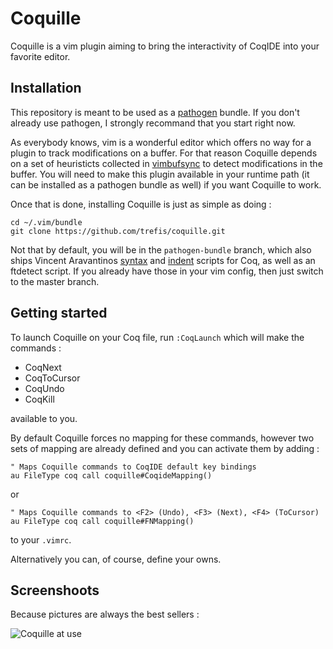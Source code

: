 Coquille
========

Coquille is a vim plugin aiming to bring the interactivity of CoqIDE into your
favorite editor.

Installation
------------

This repository is meant to be used as a [pathogen][1] bundle. If you don't
already use pathogen, I strongly recommand that you start right now.

As everybody knows, vim is a wonderful editor which offers no way for a plugin
to track modifications on a buffer. For that reason Coquille depends on a set of
heuristicts collected in [vimbufsync][2] to detect modifications in the buffer.
You will need to make this plugin available in your runtime path (it can be
installed as a pathogen bundle as well) if you want Coquille to work.

Once that is done, installing Coquille is just as simple as doing :

    cd ~/.vim/bundle
    git clone https://github.com/trefis/coquille.git

Not that by default, you will be in the `pathogen-bundle` branch, which also
ships Vincent Aravantinos [syntax][3] and [indent][4] scripts for Coq, as well
as an ftdetect script.
If you already have those in your vim config, then just switch to the master
branch.

Getting started
---------------

To launch Coquille on your Coq file, run `:CoqLaunch` which will make the
commands :

- CoqNext
- CoqToCursor
- CoqUndo
- CoqKill

available to you.

By default Coquille forces no mapping for these commands, however two sets of
mapping are already defined and you can activate them by adding :

    " Maps Coquille commands to CoqIDE default key bindings
    au FileType coq call coquille#CoqideMapping()

or

    " Maps Coquille commands to <F2> (Undo), <F3> (Next), <F4> (ToCursor)
    au FileType coq call coquille#FNMapping()

to your `.vimrc`.

Alternatively you can, of course, define your owns.

Screenshoots
------------

Because pictures are always the best sellers :

![Coquille at use](http://88.191.77.33/~rks/coquille.png)

[1]: https://github.com/tpope/vim-pathogen
[2]: https://github.com/def-lkb/vimbufsync
[3]: http://www.vim.org/scripts/script.php?script_id=2063 "coq syntax on vim.org"
[4]: http://www.vim.org/scripts/script.php?script_id=2079 "coq indent on vim.org"
